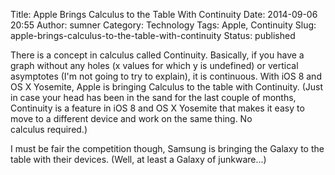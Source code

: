 Title: Apple Brings Calculus to the Table With Continuity
Date: 2014-09-06 20:55
Author: sumner
Category: Technology
Tags: Apple, Continuity
Slug: apple-brings-calculus-to-the-table-with-continuity
Status: published

There is a concept in calculus called Continuity. Basically, if you have
a graph without any holes (x values for which y is undefined) or
vertical asymptotes (I'm not going to try to explain), it is continuous.
With iOS 8 and OS X Yosemite, Apple is bringing Calculus to the table
with Continuity. (Just in case your head has been in the sand for the
last couple of months, Continuity is a feature in iOS 8 and OS X
Yosemite that makes it easy to move to a different device and work on
the same thing. No calculus required.)

I must be fair the competition though, Samsung is bringing the Galaxy to
the table with their devices. (Well, at least a Galaxy of junkware...)

